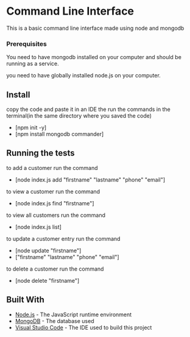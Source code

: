 # Command Line Interface 

This is a basic command line interface made using node and mongodb


### Prerequisites

You need to have mongodb installed on your computer and should be running as a service.

you need to have globally installed node.js on your computer.


## Install

copy the code and paste it in an IDE the run the commands in the terminal(in the same directory where you saved the code)
* [npm init -y]
* [npm install mongodb commander]


## Running the tests

to add a customer run the command
* [node index.js add "firstname" "lastname" "phone" "email"]

to view a customer run the command
* [node index.js find "firstname"]

to view all customers run the command 
* [node index.js list]

to update a customer entry run the command
* [node update "firstname"]
* ["firstname" "lastname" "phone" "email"]

to delete a customer run the command
* [node delete "firstname"]


## Built With

* [Node.js](https://nodejs.org/en/download/) - The JavaScript runtime environment
* [MongoDB](https://www.mongodb.com/download-center) - The database used
* [Visual Studio Code](https://code.visualstudio.com/download) - The IDE used to build this project
